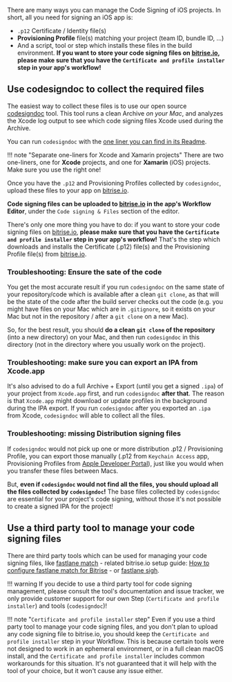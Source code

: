 There are many ways you can manage the Code Signing of iOS projects.
In short, all you need for signing an iOS app is:

* `.p12` Certificate / Identity file(s)
* __Provisioning Profile__ file(s) matching your project (team ID, bundle ID, ...)
* And a script, tool or step which installs these files in the build environment.
  __If you want to store your code signing files on [bitrise.io](https://www.bitrise.io),
  please make sure that you have the `Certificate and profile installer` step in your
  app's workflow!__


## Use codesigndoc to collect the required files

The easiest way to collect these files is to use our open source [codesigndoc](https://github.com/bitrise-tools/codesigndoc)
tool. This tool runs a clean Archive _on your Mac_, and analyzes the Xcode log output
to see which code signing files Xcode used during the Archive.

You can run `codesigndoc` with the [one liner you can find in its Readme](https://github.com/bitrise-tools/codesigndoc#one-liner).

!!! note "Separate one-liners for Xcode and Xamarin projects"
    There are two one-liners, one for __Xcode__ projects, and one for __Xamarin__ (iOS) projects.
    Make sure you use the right one!

Once you have the `.p12` and Provisioning Profiles collected by `codesigndoc`,
upload these files to your app on [bitrise.io](https://www.bitrise.io).

__Code signing files can be uploaded to [bitrise.io](https://www.bitrise.io) in the app's Workflow Editor__,
under the `Code signing & Files` section of the editor.

There's only one more thing you have to do: if you want to store your code signing files on [bitrise.io](https://www.bitrise.io),
__please make sure that you have the `Certificate and profile installer` step in your app's workflow!__
That's the step which downloads and installs the Certificate (.p12) file(s) and
the Provisioning Profile file(s) from [bitrise.io](https://www.bitrise.io).

### Troubleshooting: Ensure the sate of the code

You get the most accurate result if you run `codesigndoc` on the same state of your
repository/code which is available after a clean `git clone`, as that will
be the state of the code after the build server checks out the code (e.g.
you might have files on your Mac which are in `.gitignore`, so it exists
on your Mac but not in the repository / after a `git clone` on a new Mac).

So, for the best result, you should __do a clean `git clone` of the
repository__ (into a new directory) on your Mac, and then
run `codesigndoc` in this directory (not in the directory where
you usually work on the project).

### Troubleshooting: make sure you can export an IPA from Xcode.app

It's also advised to do a full Archive + Export (until you get a signed `.ipa`)
of your project from `Xcode.app` first, and run `codesigndoc` __after that__.
The reason is that `Xcode.app` might download or update profiles in the background
during the IPA export. If you run `codesigndoc` after you exported an `.ipa`
from Xcode, `codesigndoc` will able to collect all the files.

### Troubleshooting: missing Distribution signing files

If `codesigndoc` would not pick up one or more distribution .p12 / Provisioning Profile,
you can export those manually (.p12 from `Keychain Access` app, Provisioning Profiles from
[Apple Developer Portal](https://developer.apple.com/)), just like you would when you
transfer these files between Macs.

But, __even if `codesigndoc` would not find
all the files, you should upload all the files collected by `codesigndoc`!__
The base files collected by `codesigndoc` are essential for your project's
code signing, without those it's not possible to create a signed IPA
for the project!


## Use a third party tool to manage your code signing files

There are third party tools which can be used for managing your code signing files,
like [fastlane match](https://github.com/fastlane/fastlane/tree/master/match) -
related bitrise.io setup guide: [How to configure fastlane match for Bitrise](/tips-and-tricks/how-to-configure-fastlane-match-for-bitrise/) -
or [fastlane sigh](https://github.com/fastlane/fastlane/tree/master/sigh).

!!! warning
    If you decide to use a third party tool for code signing management,
    please consult the tool's documentation and issue tracker,
    we only provide customer support for our own Step (`Certificate and profile installer`)
    and tools (`codesigndoc`)!

!!! note "`Certificate and profile installer` step"
    Even if you use a third party tool to manage your code signing files,
    and you don't plan to upload any code signing file to bitrise.io,
    you should keep the `Certificate and profile installer` step in your
    Workflow. This is because certain tools were not designed to work
    in an ephemeral environment, or in a full clean macOS install,
    and the `Certificate and profile installer` includes common
    workarounds for this situation. It's not guaranteed that it will help with
    the tool of your choice, but it won't cause any issue either.

